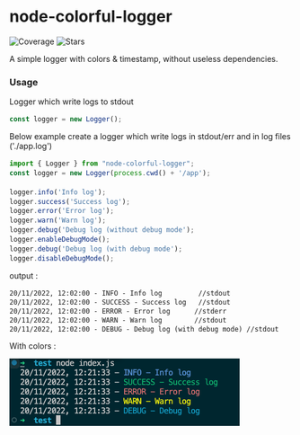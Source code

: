 # node-colorful-logger
![Coverage](https://img.shields.io/codecov/c/github/FaureAlexis/node-colorful-logger) ![Stars](https://img.shields.io/github/stars/FaureAlexis/node-colorful-logger?style=social)

A simple logger with colors &amp; timestamp, without useless dependencies. 

### Usage

Logger which write logs to stdout

```ts
const logger = new Logger();
```

Below example create a logger which write logs in stdout/err and in log files ('./app.log')

```ts
import { Logger } from "node-colorful-logger";
const logger = new Logger(process.cwd() + '/app');

logger.info('Info log');
logger.success('Success log');
logger.error('Error log');
logger.warn('Warn log');
logger.debug('Debug log (without debug mode');
logger.enableDebugMode();
logger.debug('Debug log (with debug mode');
logger.disableDebugMode();
```

output :
```
20/11/2022, 12:02:00 - INFO - Info log         //stdout
20/11/2022, 12:02:00 - SUCCESS - Success log   //stdout
20/11/2022, 12:02:00 - ERROR - Error log      //stderr
20/11/2022, 12:02:00 - WARN - Warn log        //stdout
20/11/2022, 12:02:00 - DEBUG - Debug log (with debug mode) //stdout
```

 With colors : 
 
 ![Colorful output](https://github.com/FaureAlexis/node-colorful-logger/blob/main/image.png?raw=true)
 
 
